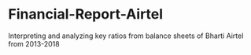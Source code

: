 # Financial-Report-Airtel
Interpreting and analyzing key ratios from balance sheets of Bharti Airtel from 2013-2018
